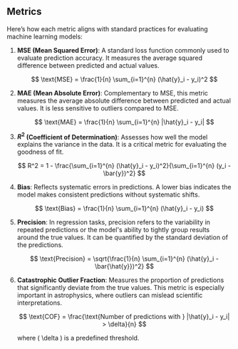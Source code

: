 

## Metrics

Here’s how each metric aligns with standard practices for evaluating machine learning models:

1. **MSE (Mean Squared Error)**: A standard loss function commonly used to evaluate prediction accuracy. It measures the average squared difference between predicted and actual values.

   $$ \text{MSE} = \frac{1}{n} \sum_{i=1}^{n} (\hat{y}_i - y_i)^2 $$

2. **MAE (Mean Absolute Error)**: Complementary to MSE, this metric measures the average absolute difference between predicted and actual values. It is less sensitive to outliers compared to MSE.

   $$ \text{MAE} = \frac{1}{n} \sum_{i=1}^{n} |\hat{y}_i - y_i| $$

3. **$R^2$ (Coefficient of Determination)**: Assesses how well the model explains the variance in the data. It is a critical metric for evaluating the goodness of fit.

   $$ R^2 = 1 - \frac{\sum_{i=1}^{n} (\hat{y}_i - y_i)^2}{\sum_{i=1}^{n} (y_i - \bar{y})^2} $$

4. **Bias**: Reflects systematic errors in predictions. A lower bias indicates the model makes consistent predictions without systematic shifts.

   $$ \text{Bias} = \frac{1}{n} \sum_{i=1}^{n} (\hat{y}_i - y_i) $$

5. **Precision**: In regression tasks, precision refers to the variability in repeated predictions or the model's ability to tightly group results around the true values. It can be quantified by the standard deviation of the predictions.

   $$ \text{Precision} = \sqrt{\frac{1}{n} \sum_{i=1}^{n} (\hat{y}_i - \bar{\hat{y}})^2} $$

6. **Catastrophic Outlier Fraction**: Measures the proportion of predictions that significantly deviate from the true values. This metric is especially important in astrophysics, where outliers can mislead scientific interpretations.

   $$ \text{COF} = \frac{\text{Number of predictions with } |\hat{y}_i - y_i| > \delta}{n} $$

   where \( \delta \) is a predefined threshold.


